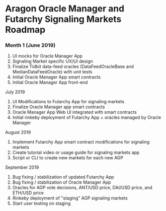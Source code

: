 # Aragon Oracle Manager and Futarchy Signaling Markets Roadmap

### Month 1 (June 2019)

1. UI mocks for Oracle Manager App
2. Signaling Market specific UX/UI design
3. Finalize Tidbit data-feed oracles (DataFeedOracleBase and MedianDataFeedOracle) with unit tests
4. Initial Oracle Manager App smart contracts
5. Initial Oracle Manager App front-end

July 2019

1. UI Modifications to Futarchy App for signaling markets
2. Finalize Oracle Manager app smart contracts
3. Oracle Manager App Web UI integrated with smart contracts
4. Initial rinkeby deployment of Futarchy App + oracles managed by Oracle Manager

August 2019

1. Implement Futarchy App smart contract modifications for signaling markets
2. Create tutorial video or usage guide for signaling markets app
3. Script or CLI to create new markets for each new AGP

September 2019

1. Bug fixing / stabilization of updated Futarchy App
2. Bug fixing / stabilization of Oracle Manager App
3. Oracles for AGP vote decisions, ANT/USD price, DAI/USD price, and ETH/USD price
4. Rinkeby deployment of "staging" AGP signaling markets
5. Start user testing on staging
